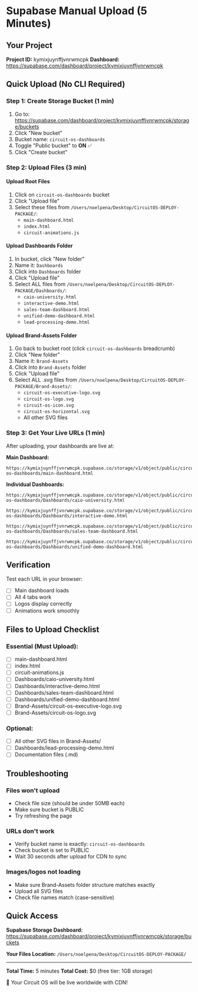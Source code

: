 # Supabase Manual Upload (5 Minutes)

## Your Project
**Project ID:** kymixjuynffjvnrwmcpk
**Dashboard:** https://supabase.com/dashboard/project/kymixjuynffjvnrwmcpk

## Quick Upload (No CLI Required)

### Step 1: Create Storage Bucket (1 min)
1. Go to: https://supabase.com/dashboard/project/kymixjuynffjvnrwmcpk/storage/buckets
2. Click "New bucket"
3. Bucket name: `circuit-os-dashboards`
4. Toggle "Public bucket" to **ON** ✅
5. Click "Create bucket"

### Step 2: Upload Files (3 min)

#### Upload Root Files
1. Click on `circuit-os-dashboards` bucket
2. Click "Upload file"
3. Select these files from `/Users/noelpena/Desktop/CircuitOS-DEPLOY-PACKAGE/`:
   - `main-dashboard.html`
   - `index.html`
   - `circuit-animations.js`

#### Upload Dashboards Folder
1. In bucket, click "New folder"
2. Name it: `Dashboards`
3. Click into `Dashboards` folder
4. Click "Upload file"
5. Select ALL files from `/Users/noelpena/Desktop/CircuitOS-DEPLOY-PACKAGE/Dashboards/`:
   - `caio-university.html`
   - `interactive-demo.html`
   - `sales-team-dashboard.html`
   - `unified-demo-dashboard.html`
   - `lead-processing-demo.html`

#### Upload Brand-Assets Folder
1. Go back to bucket root (click `circuit-os-dashboards` breadcrumb)
2. Click "New folder"
3. Name it: `Brand-Assets`
4. Click into `Brand-Assets` folder
5. Click "Upload file"
6. Select ALL .svg files from `/Users/noelpena/Desktop/CircuitOS-DEPLOY-PACKAGE/Brand-Assets/`:
   - `circuit-os-executive-logo.svg`
   - `circuit-os-logo.svg`
   - `circuit-os-icon.svg`
   - `circuit-os-horizontal.svg`
   - All other SVG files

### Step 3: Get Your Live URLs (1 min)

After uploading, your dashboards are live at:

**Main Dashboard:**
```
https://kymixjuynffjvnrwmcpk.supabase.co/storage/v1/object/public/circuit-os-dashboards/main-dashboard.html
```

**Individual Dashboards:**
```
https://kymixjuynffjvnrwmcpk.supabase.co/storage/v1/object/public/circuit-os-dashboards/Dashboards/caio-university.html

https://kymixjuynffjvnrwmcpk.supabase.co/storage/v1/object/public/circuit-os-dashboards/Dashboards/interactive-demo.html

https://kymixjuynffjvnrwmcpk.supabase.co/storage/v1/object/public/circuit-os-dashboards/Dashboards/sales-team-dashboard.html

https://kymixjuynffjvnrwmcpk.supabase.co/storage/v1/object/public/circuit-os-dashboards/Dashboards/unified-demo-dashboard.html
```

## Verification

Test each URL in your browser:
- [ ] Main dashboard loads
- [ ] All 4 tabs work
- [ ] Logos display correctly
- [ ] Animations work smoothly

## Files to Upload Checklist

### Essential (Must Upload):
- [ ] main-dashboard.html
- [ ] index.html
- [ ] circuit-animations.js
- [ ] Dashboards/caio-university.html
- [ ] Dashboards/interactive-demo.html
- [ ] Dashboards/sales-team-dashboard.html
- [ ] Dashboards/unified-demo-dashboard.html
- [ ] Brand-Assets/circuit-os-executive-logo.svg
- [ ] Brand-Assets/circuit-os-logo.svg

### Optional:
- [ ] All other SVG files in Brand-Assets/
- [ ] Dashboards/lead-processing-demo.html
- [ ] Documentation files (.md)

## Troubleshooting

### Files won't upload
- Check file size (should be under 50MB each)
- Make sure bucket is PUBLIC
- Try refreshing the page

### URLs don't work
- Verify bucket name is exactly: `circuit-os-dashboards`
- Check bucket is set to PUBLIC
- Wait 30 seconds after upload for CDN to sync

### Images/logos not loading
- Make sure Brand-Assets folder structure matches exactly
- Upload all SVG files
- Check file names match (case-sensitive)

## Quick Access

**Supabase Storage Dashboard:**
https://supabase.com/dashboard/project/kymixjuynffjvnrwmcpk/storage/buckets

**Your Files Location:**
`/Users/noelpena/Desktop/CircuitOS-DEPLOY-PACKAGE/`

---

**Total Time:** 5 minutes
**Total Cost:** $0 (free tier: 1GB storage)

🎉 Your Circuit OS will be live worldwide with CDN!
